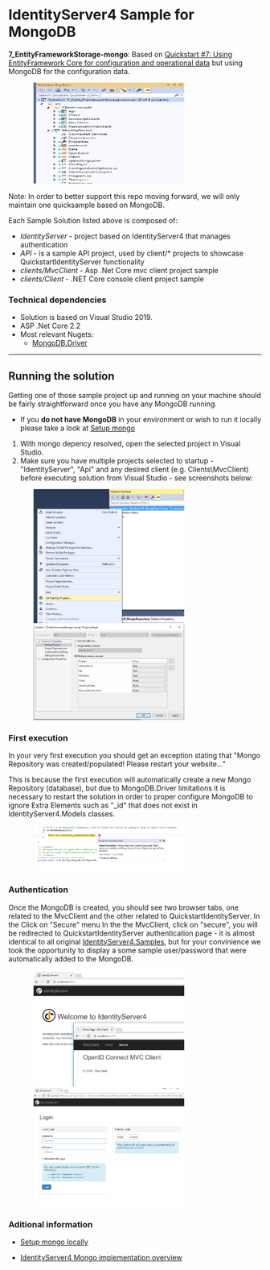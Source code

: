 # IdentityServer4 Sample for  MongoDB  

__7_EntityFrameworkStorage-mongo__: Based on [Quickstart #7: Using EntityFramework Core for configuration and operational data](https://github.com/IdentityServer/IdentityServer4/tree/master/samples/Quickstarts/7_EntityFrameworkStorage) but using MongoDB for the configuration data. 
<div style="width:80%; margin:0 auto;">
<img src="./images/Solution-identityServer-mongo.jpg"  width="300px" height="200px" alt="">
</div>

Note: In order to better support this repo moving forward, we will only maintain one quicksample based on MongoDB.

Each Sample Solution listed above is composed of:

* _IdentityServer_ -  project based on IdentityServer4 that manages authentication
* _API_ - is a sample API project, used by  client/* projects to showcase QuickstartIdentityServer functionality
* _clients/MvcClient_ - Asp .Net Core mvc  client project sample
* _clients/Client_ - .NET Core console client project sample

### Technical dependencies 

* Solution is based on Visual Studio 2019.
* ASP .Net Core 2.2 
* Most relevant Nugets:
	* [MongoDB.Driver](https://www.nuget.org/packages/MongoDB.Driver/)


- - - -

## Running the solution

Getting one of those sample project up and running on your machine should be fairly straightforward once you have any MongoDB running.

* If you __do not have MongoDB__ in your environment or wish to run it locally please take a look at [Setup mongo](./mongodb.md)


1. With mongo depency resolved, open the selected project in Visual Studio.
2. Make sure you have multiple projects selected to startup - "IdentityServer", "Api" and any desired client (e.g. Clients\MvcClient) before executing solution from Visual Studio - see screenshots below:
<div style="width:80%; margin:0 auto;">
<img src="./images/SetStartupProjects_menu.jpg"  width="300px">
<img src="./images/SetStartupProjects.jpg" width="300px">
</div>

### __First execution__

In your very first execution you should get an exception stating that "Mongo Repository was created/populated! Please restart your website..."

This is because the first execution will automatically create a new Mongo  Repository (database), but due to MongoDB.Driver limitations it is necessary to restart the solution in order to proper configure MongoDB to ignore Extra Elements such as  "_id" that does not exist in IdentityServer4.Models classes.

<div style="width:80%; margin:0 auto;">
<img src="./images/repository_created.jpg"  width="300px">
</div>

### __Authentication__
Once the MongoDB is created, you should see two browser tabs, one related to the MvcClient and the other related to QuickstartIdentityServer. 
In the Click on "Secure" menu
In the the MvcClient, click on "secure", you will be redirected to  QuickstartIdentityServer authentication page  - it is almost identical to all original  [IdentityServer4.Samples](https://github.com/IdentityServer/IdentityServer4.Samples/), but for your convinience we took the opportunity to display a some sample user/password that were automatically added to the MongoDB.

<div style="width:80%; margin:0 auto;">
<img src="./images/api_quickstart.jpg"  width="300px">
</div>

<div style="width:80%; margin:0 auto;">
<img src="./images/authentication-page.jpg"  width="300px">
</div>



### Aditional information

*  [Setup mongo locally](./mongodb.md)

*  [IdentityServer4 Mongo implementation overview](./MongoImplementation.md)


